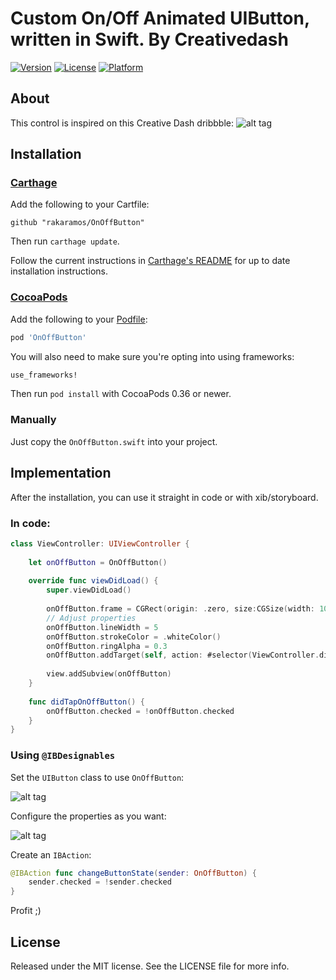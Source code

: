 Custom On/Off Animated UIButton, written in Swift. By Creativedash
===========

[![Version](https://img.shields.io/cocoapods/v/OnOffButton.svg?style=flat)](http://cocoapods.org/pods/OnOffButton)
[![License](https://img.shields.io/cocoapods/l/OnOffButton.svg?style=flat)](http://cocoapods.org/pods/OnOffButton)
[![Platform](https://img.shields.io/cocoapods/p/OnOffButton.svg?style=flat)](http://cocoapods.org/pods/OnOffButton)

## About
This control is inspired on this Creative Dash dribbble:
![alt tag](https://d13yacurqjgara.cloudfront.net/users/107759/screenshots/1631598/onoff.gif)

## Installation

### [Carthage]

[Carthage]: https://github.com/Carthage/Carthage

Add the following to your Cartfile:

```
github "rakaramos/OnOffButton"
```

Then run `carthage update`.

Follow the current instructions in [Carthage's README][carthage-installation]
for up to date installation instructions.

[carthage-installation]: https://github.com/Carthage/Carthage#adding-frameworks-to-an-application

### [CocoaPods]

[CocoaPods]: http://cocoapods.org

Add the following to your [Podfile](http://guides.cocoapods.org/using/the-podfile.html):

```ruby
pod 'OnOffButton'
```

You will also need to make sure you're opting into using frameworks:

```ruby
use_frameworks!
```

Then run `pod install` with CocoaPods 0.36 or newer.


### Manually
Just copy the `OnOffButton.swift` into your project.

## Implementation

After the installation, you can use it straight in code or with xib/storyboard.

### In code:

```swift
class ViewController: UIViewController {
    
    let onOffButton = OnOffButton()
    
    override func viewDidLoad() {
        super.viewDidLoad()
        
        onOffButton.frame = CGRect(origin: .zero, size:CGSize(width: 100,height: 100))
        // Adjust properties
        onOffButton.lineWidth = 5
        onOffButton.strokeColor = .whiteColor()
        onOffButton.ringAlpha = 0.3
        onOffButton.addTarget(self, action: #selector(ViewController.didTapOnOffButton), forControlEvents: .TouchUpInside)
        
        view.addSubview(onOffButton)
    }
    
    func didTapOnOffButton() {
        onOffButton.checked = !onOffButton.checked
    }
}
```

### Using `@IBDesignables`

Set the `UIButton` class to use `OnOffButton`:

![alt tag](https://cloud.githubusercontent.com/assets/7672056/14966575/95d2de1e-1089-11e6-8e22-6beb549c806b.png)

Configure the properties as you want: 

![alt tag](https://cloud.githubusercontent.com/assets/7672056/14966574/95d082cc-1089-11e6-9ef7-8215e390bb19.png)

Create an `IBAction`:

```swift
@IBAction func changeButtonState(sender: OnOffButton) {
    sender.checked = !sender.checked
}
```


Profit ;)

## License
Released under the MIT license. See the LICENSE file for more info.
